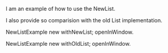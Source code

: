 I am an example of how to use the NewList.I also provide so comparision with the old List implementation.NewListExample new	withNewList;	openInWindow.NewListExample new	withOldList;	openInWindow.